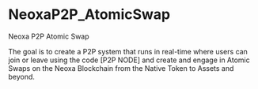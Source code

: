 # NeoxaP2P_AtomicSwap
Neoxa P2P Atomic Swap

The goal is to create a P2P system that runs in real-time where users can join or leave using the code [P2P NODE] and create and engage in Atomic Swaps on the Neoxa Blockchain from the Native Token to Assets and beyond.
